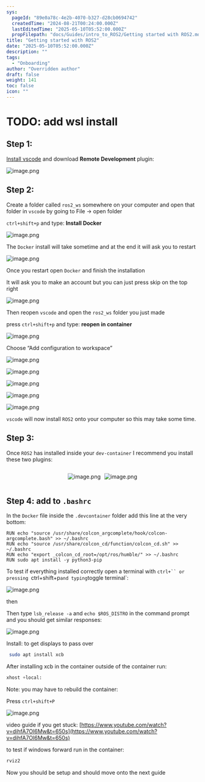 ```yaml
---
sys:
  pageId: "89e0a78c-4e2b-4070-b327-d28cb0694742"
  createdTime: "2024-08-21T00:24:00.000Z"
  lastEditedTime: "2025-05-10T05:52:00.000Z"
  propFilepath: "docs/Guides/intro_to_ROS2/Getting started with ROS2.md"
title: "Getting started with ROS2"
date: "2025-05-10T05:52:00.000Z"
description: ""
tags:
  - "Onboarding"
author: "Overridden author"
draft: false
weight: 141
toc: false
icon: ""
---
```


# TODO: add wsl install

## Step 1:

[Install vscode](https://code.visualstudio.com/download) and download **Remote Development** plugin:

![image.png](https://prod-files-secure.s3.us-west-2.amazonaws.com/d518164a-d88e-44d1-a4ee-3adb3bd8bce0/efb52993-1881-4a40-b95e-6f020334f022/image.png?X-Amz-Algorithm=AWS4-HMAC-SHA256&X-Amz-Content-Sha256=UNSIGNED-PAYLOAD&X-Amz-Credential=ASIAZI2LB4662FYY36VK%2F20250614%2Fus-west-2%2Fs3%2Faws4_request&X-Amz-Date=20250614T090806Z&X-Amz-Expires=3600&X-Amz-Security-Token=IQoJb3JpZ2luX2VjED8aCXVzLXdlc3QtMiJHMEUCIFXU%2Bpj6u8sYNrH3gpH%2FZRMXhTKsvoSwg1qS7%2B6tOApcAiEAnOeaXKT5ZOHRr69HYRBFXIMg2d8wEdXLDF0f19BSEUUq%2FwMIKBAAGgw2Mzc0MjMxODM4MDUiDKrQwcUOYCBR13gJGCrcA2PUSV9DvlwrEqdP3%2BI0nvgFSNFEdby6GyrB09CUb4WyGFRseRVqSsCTev85s9vzEfaKhEUJC5UTZNF%2BIOkvuyuzR4mCFcIWtk8znmQGLzbXHsNZbhIdCR%2BYsrtBjXQa4GJFwAyXjVdBmP6KVEEdYqVbJBaJ67S6UJfein91GbIYqfnJrLCCq1Dkh%2FGhBULQBjWUTsoS7nzqRJiXxq%2B5jIdCGH30%2F4X1g%2FywikZKUR1qWabef99mEQY9Hp5oqteump93TqcoN27qCpXtVNgL12hjK0ja9vE2C%2BtdRTSkZOP7XGy6R%2FTnEny5%2FFVYKdnXpZrGCBtLehy7wkk6KWXavzBIqKdNmCitetwKRFjE3EE29Da7jb%2FMycmwK2STUVMubNj2BTJ7yXEcwdUV7VmyRDZ%2BkE8lU7l1W0JkM%2Fqdt5CzEDPKM5BTw9kUY3f7I8rAqLE%2BUQwTuNP8R%2BWewX8k66egu2oiYclWfZi1CfPlbsJgP9tMWZMdnMicQS0ot7tD%2F7aLV0bR%2Fc%2FUnj5qdrv9ML0PdhLH0dMkz%2B%2F9TjciIcPDCfeVpfsHYuhVf7nleVNztAqJQJdcKs3SnTmSWxck3jYloDISnbqpd7GR79F%2Bbretily29dnXViUWQhEgMPW7tMIGOqUBfHgb%2F6aKW5SAgu3iufgrE2sS7EvsHTvAKTwZOBaKvT1WZ7AsCO5bCKllQPR84NxKPCjyRuECty%2FH0%2BYh8hvUu9N60gHvAXhVj5tS3%2FU%2BvHhJ%2FVEUQibAgecFfB3gE%2BbhzntZ55mEVY4G3CHC%2FxV6QY%2F%2B%2BjVQQale4xlbUA9ZZhoU7WfrW%2BuCvYqAXylGMpY3NypSsSA1kvLkPCM6JMDfwqLNp20C&X-Amz-Signature=defc3ec04d369f3b2a7e08cc4158672fbfebc8c83c05854be85cac11169a8c3b&X-Amz-SignedHeaders=host&x-amz-checksum-mode=ENABLED&x-id=GetObject)

## Step 2:

Create a folder called `ros2_ws` somewhere on your computer and open that folder in `vscode` by going to File → open folder 

`ctrl+shift+p` and type: **Install Docker**

![image.png](https://prod-files-secure.s3.us-west-2.amazonaws.com/d518164a-d88e-44d1-a4ee-3adb3bd8bce0/2269dc0e-1cd5-47ff-bceb-c04ad9b2eab0/image.png?X-Amz-Algorithm=AWS4-HMAC-SHA256&X-Amz-Content-Sha256=UNSIGNED-PAYLOAD&X-Amz-Credential=ASIAZI2LB4662FYY36VK%2F20250614%2Fus-west-2%2Fs3%2Faws4_request&X-Amz-Date=20250614T090806Z&X-Amz-Expires=3600&X-Amz-Security-Token=IQoJb3JpZ2luX2VjED8aCXVzLXdlc3QtMiJHMEUCIFXU%2Bpj6u8sYNrH3gpH%2FZRMXhTKsvoSwg1qS7%2B6tOApcAiEAnOeaXKT5ZOHRr69HYRBFXIMg2d8wEdXLDF0f19BSEUUq%2FwMIKBAAGgw2Mzc0MjMxODM4MDUiDKrQwcUOYCBR13gJGCrcA2PUSV9DvlwrEqdP3%2BI0nvgFSNFEdby6GyrB09CUb4WyGFRseRVqSsCTev85s9vzEfaKhEUJC5UTZNF%2BIOkvuyuzR4mCFcIWtk8znmQGLzbXHsNZbhIdCR%2BYsrtBjXQa4GJFwAyXjVdBmP6KVEEdYqVbJBaJ67S6UJfein91GbIYqfnJrLCCq1Dkh%2FGhBULQBjWUTsoS7nzqRJiXxq%2B5jIdCGH30%2F4X1g%2FywikZKUR1qWabef99mEQY9Hp5oqteump93TqcoN27qCpXtVNgL12hjK0ja9vE2C%2BtdRTSkZOP7XGy6R%2FTnEny5%2FFVYKdnXpZrGCBtLehy7wkk6KWXavzBIqKdNmCitetwKRFjE3EE29Da7jb%2FMycmwK2STUVMubNj2BTJ7yXEcwdUV7VmyRDZ%2BkE8lU7l1W0JkM%2Fqdt5CzEDPKM5BTw9kUY3f7I8rAqLE%2BUQwTuNP8R%2BWewX8k66egu2oiYclWfZi1CfPlbsJgP9tMWZMdnMicQS0ot7tD%2F7aLV0bR%2Fc%2FUnj5qdrv9ML0PdhLH0dMkz%2B%2F9TjciIcPDCfeVpfsHYuhVf7nleVNztAqJQJdcKs3SnTmSWxck3jYloDISnbqpd7GR79F%2Bbretily29dnXViUWQhEgMPW7tMIGOqUBfHgb%2F6aKW5SAgu3iufgrE2sS7EvsHTvAKTwZOBaKvT1WZ7AsCO5bCKllQPR84NxKPCjyRuECty%2FH0%2BYh8hvUu9N60gHvAXhVj5tS3%2FU%2BvHhJ%2FVEUQibAgecFfB3gE%2BbhzntZ55mEVY4G3CHC%2FxV6QY%2F%2B%2BjVQQale4xlbUA9ZZhoU7WfrW%2BuCvYqAXylGMpY3NypSsSA1kvLkPCM6JMDfwqLNp20C&X-Amz-Signature=819b0de8a726c4c9ed483cc192c4b4eae6a23a470735463ed6e82bc45b748658&X-Amz-SignedHeaders=host&x-amz-checksum-mode=ENABLED&x-id=GetObject)

The `Docker` install will take sometime and at the end it will ask you to restart

![image.png](https://prod-files-secure.s3.us-west-2.amazonaws.com/d518164a-d88e-44d1-a4ee-3adb3bd8bce0/ed233f78-be33-4b1f-b89c-9c346c0e961e/image.png?X-Amz-Algorithm=AWS4-HMAC-SHA256&X-Amz-Content-Sha256=UNSIGNED-PAYLOAD&X-Amz-Credential=ASIAZI2LB4662FYY36VK%2F20250614%2Fus-west-2%2Fs3%2Faws4_request&X-Amz-Date=20250614T090806Z&X-Amz-Expires=3600&X-Amz-Security-Token=IQoJb3JpZ2luX2VjED8aCXVzLXdlc3QtMiJHMEUCIFXU%2Bpj6u8sYNrH3gpH%2FZRMXhTKsvoSwg1qS7%2B6tOApcAiEAnOeaXKT5ZOHRr69HYRBFXIMg2d8wEdXLDF0f19BSEUUq%2FwMIKBAAGgw2Mzc0MjMxODM4MDUiDKrQwcUOYCBR13gJGCrcA2PUSV9DvlwrEqdP3%2BI0nvgFSNFEdby6GyrB09CUb4WyGFRseRVqSsCTev85s9vzEfaKhEUJC5UTZNF%2BIOkvuyuzR4mCFcIWtk8znmQGLzbXHsNZbhIdCR%2BYsrtBjXQa4GJFwAyXjVdBmP6KVEEdYqVbJBaJ67S6UJfein91GbIYqfnJrLCCq1Dkh%2FGhBULQBjWUTsoS7nzqRJiXxq%2B5jIdCGH30%2F4X1g%2FywikZKUR1qWabef99mEQY9Hp5oqteump93TqcoN27qCpXtVNgL12hjK0ja9vE2C%2BtdRTSkZOP7XGy6R%2FTnEny5%2FFVYKdnXpZrGCBtLehy7wkk6KWXavzBIqKdNmCitetwKRFjE3EE29Da7jb%2FMycmwK2STUVMubNj2BTJ7yXEcwdUV7VmyRDZ%2BkE8lU7l1W0JkM%2Fqdt5CzEDPKM5BTw9kUY3f7I8rAqLE%2BUQwTuNP8R%2BWewX8k66egu2oiYclWfZi1CfPlbsJgP9tMWZMdnMicQS0ot7tD%2F7aLV0bR%2Fc%2FUnj5qdrv9ML0PdhLH0dMkz%2B%2F9TjciIcPDCfeVpfsHYuhVf7nleVNztAqJQJdcKs3SnTmSWxck3jYloDISnbqpd7GR79F%2Bbretily29dnXViUWQhEgMPW7tMIGOqUBfHgb%2F6aKW5SAgu3iufgrE2sS7EvsHTvAKTwZOBaKvT1WZ7AsCO5bCKllQPR84NxKPCjyRuECty%2FH0%2BYh8hvUu9N60gHvAXhVj5tS3%2FU%2BvHhJ%2FVEUQibAgecFfB3gE%2BbhzntZ55mEVY4G3CHC%2FxV6QY%2F%2B%2BjVQQale4xlbUA9ZZhoU7WfrW%2BuCvYqAXylGMpY3NypSsSA1kvLkPCM6JMDfwqLNp20C&X-Amz-Signature=873402c63e70e09a23757b668512f2a611f38b09ce77f93c3e89d526ae8b63bd&X-Amz-SignedHeaders=host&x-amz-checksum-mode=ENABLED&x-id=GetObject)

Once you restart open `Docker` and finish the installation

It will ask you to make an account but you can just press skip on the top right

![image.png](https://prod-files-secure.s3.us-west-2.amazonaws.com/d518164a-d88e-44d1-a4ee-3adb3bd8bce0/21010ad9-1659-4fd9-9f59-9932a09b2a3d/image.png?X-Amz-Algorithm=AWS4-HMAC-SHA256&X-Amz-Content-Sha256=UNSIGNED-PAYLOAD&X-Amz-Credential=ASIAZI2LB4662FYY36VK%2F20250614%2Fus-west-2%2Fs3%2Faws4_request&X-Amz-Date=20250614T090806Z&X-Amz-Expires=3600&X-Amz-Security-Token=IQoJb3JpZ2luX2VjED8aCXVzLXdlc3QtMiJHMEUCIFXU%2Bpj6u8sYNrH3gpH%2FZRMXhTKsvoSwg1qS7%2B6tOApcAiEAnOeaXKT5ZOHRr69HYRBFXIMg2d8wEdXLDF0f19BSEUUq%2FwMIKBAAGgw2Mzc0MjMxODM4MDUiDKrQwcUOYCBR13gJGCrcA2PUSV9DvlwrEqdP3%2BI0nvgFSNFEdby6GyrB09CUb4WyGFRseRVqSsCTev85s9vzEfaKhEUJC5UTZNF%2BIOkvuyuzR4mCFcIWtk8znmQGLzbXHsNZbhIdCR%2BYsrtBjXQa4GJFwAyXjVdBmP6KVEEdYqVbJBaJ67S6UJfein91GbIYqfnJrLCCq1Dkh%2FGhBULQBjWUTsoS7nzqRJiXxq%2B5jIdCGH30%2F4X1g%2FywikZKUR1qWabef99mEQY9Hp5oqteump93TqcoN27qCpXtVNgL12hjK0ja9vE2C%2BtdRTSkZOP7XGy6R%2FTnEny5%2FFVYKdnXpZrGCBtLehy7wkk6KWXavzBIqKdNmCitetwKRFjE3EE29Da7jb%2FMycmwK2STUVMubNj2BTJ7yXEcwdUV7VmyRDZ%2BkE8lU7l1W0JkM%2Fqdt5CzEDPKM5BTw9kUY3f7I8rAqLE%2BUQwTuNP8R%2BWewX8k66egu2oiYclWfZi1CfPlbsJgP9tMWZMdnMicQS0ot7tD%2F7aLV0bR%2Fc%2FUnj5qdrv9ML0PdhLH0dMkz%2B%2F9TjciIcPDCfeVpfsHYuhVf7nleVNztAqJQJdcKs3SnTmSWxck3jYloDISnbqpd7GR79F%2Bbretily29dnXViUWQhEgMPW7tMIGOqUBfHgb%2F6aKW5SAgu3iufgrE2sS7EvsHTvAKTwZOBaKvT1WZ7AsCO5bCKllQPR84NxKPCjyRuECty%2FH0%2BYh8hvUu9N60gHvAXhVj5tS3%2FU%2BvHhJ%2FVEUQibAgecFfB3gE%2BbhzntZ55mEVY4G3CHC%2FxV6QY%2F%2B%2BjVQQale4xlbUA9ZZhoU7WfrW%2BuCvYqAXylGMpY3NypSsSA1kvLkPCM6JMDfwqLNp20C&X-Amz-Signature=1ceed144000f536782c06ae1c39f8a8d81aa66acb7dd0a5b41137e93d01e7c64&X-Amz-SignedHeaders=host&x-amz-checksum-mode=ENABLED&x-id=GetObject)

Then reopen `vscode` and open the `ros2_ws` folder you just made

press `ctrl+shift+p` and type: **reopen in container**

![image.png](https://prod-files-secure.s3.us-west-2.amazonaws.com/d518164a-d88e-44d1-a4ee-3adb3bd8bce0/4e93b8c2-41ad-488c-8095-c74205196118/image.png?X-Amz-Algorithm=AWS4-HMAC-SHA256&X-Amz-Content-Sha256=UNSIGNED-PAYLOAD&X-Amz-Credential=ASIAZI2LB4662FYY36VK%2F20250614%2Fus-west-2%2Fs3%2Faws4_request&X-Amz-Date=20250614T090806Z&X-Amz-Expires=3600&X-Amz-Security-Token=IQoJb3JpZ2luX2VjED8aCXVzLXdlc3QtMiJHMEUCIFXU%2Bpj6u8sYNrH3gpH%2FZRMXhTKsvoSwg1qS7%2B6tOApcAiEAnOeaXKT5ZOHRr69HYRBFXIMg2d8wEdXLDF0f19BSEUUq%2FwMIKBAAGgw2Mzc0MjMxODM4MDUiDKrQwcUOYCBR13gJGCrcA2PUSV9DvlwrEqdP3%2BI0nvgFSNFEdby6GyrB09CUb4WyGFRseRVqSsCTev85s9vzEfaKhEUJC5UTZNF%2BIOkvuyuzR4mCFcIWtk8znmQGLzbXHsNZbhIdCR%2BYsrtBjXQa4GJFwAyXjVdBmP6KVEEdYqVbJBaJ67S6UJfein91GbIYqfnJrLCCq1Dkh%2FGhBULQBjWUTsoS7nzqRJiXxq%2B5jIdCGH30%2F4X1g%2FywikZKUR1qWabef99mEQY9Hp5oqteump93TqcoN27qCpXtVNgL12hjK0ja9vE2C%2BtdRTSkZOP7XGy6R%2FTnEny5%2FFVYKdnXpZrGCBtLehy7wkk6KWXavzBIqKdNmCitetwKRFjE3EE29Da7jb%2FMycmwK2STUVMubNj2BTJ7yXEcwdUV7VmyRDZ%2BkE8lU7l1W0JkM%2Fqdt5CzEDPKM5BTw9kUY3f7I8rAqLE%2BUQwTuNP8R%2BWewX8k66egu2oiYclWfZi1CfPlbsJgP9tMWZMdnMicQS0ot7tD%2F7aLV0bR%2Fc%2FUnj5qdrv9ML0PdhLH0dMkz%2B%2F9TjciIcPDCfeVpfsHYuhVf7nleVNztAqJQJdcKs3SnTmSWxck3jYloDISnbqpd7GR79F%2Bbretily29dnXViUWQhEgMPW7tMIGOqUBfHgb%2F6aKW5SAgu3iufgrE2sS7EvsHTvAKTwZOBaKvT1WZ7AsCO5bCKllQPR84NxKPCjyRuECty%2FH0%2BYh8hvUu9N60gHvAXhVj5tS3%2FU%2BvHhJ%2FVEUQibAgecFfB3gE%2BbhzntZ55mEVY4G3CHC%2FxV6QY%2F%2B%2BjVQQale4xlbUA9ZZhoU7WfrW%2BuCvYqAXylGMpY3NypSsSA1kvLkPCM6JMDfwqLNp20C&X-Amz-Signature=96fdd8d00dbd8fd7e19a23e0a1ad2abfbfdba5c16ba8e303aabb5286bf070f22&X-Amz-SignedHeaders=host&x-amz-checksum-mode=ENABLED&x-id=GetObject)

Choose “Add configuration to workspace”

![image.png](https://prod-files-secure.s3.us-west-2.amazonaws.com/d518164a-d88e-44d1-a4ee-3adb3bd8bce0/9560b282-5060-4989-ba37-97e7b2c22476/image.png?X-Amz-Algorithm=AWS4-HMAC-SHA256&X-Amz-Content-Sha256=UNSIGNED-PAYLOAD&X-Amz-Credential=ASIAZI2LB4662FYY36VK%2F20250614%2Fus-west-2%2Fs3%2Faws4_request&X-Amz-Date=20250614T090806Z&X-Amz-Expires=3600&X-Amz-Security-Token=IQoJb3JpZ2luX2VjED8aCXVzLXdlc3QtMiJHMEUCIFXU%2Bpj6u8sYNrH3gpH%2FZRMXhTKsvoSwg1qS7%2B6tOApcAiEAnOeaXKT5ZOHRr69HYRBFXIMg2d8wEdXLDF0f19BSEUUq%2FwMIKBAAGgw2Mzc0MjMxODM4MDUiDKrQwcUOYCBR13gJGCrcA2PUSV9DvlwrEqdP3%2BI0nvgFSNFEdby6GyrB09CUb4WyGFRseRVqSsCTev85s9vzEfaKhEUJC5UTZNF%2BIOkvuyuzR4mCFcIWtk8znmQGLzbXHsNZbhIdCR%2BYsrtBjXQa4GJFwAyXjVdBmP6KVEEdYqVbJBaJ67S6UJfein91GbIYqfnJrLCCq1Dkh%2FGhBULQBjWUTsoS7nzqRJiXxq%2B5jIdCGH30%2F4X1g%2FywikZKUR1qWabef99mEQY9Hp5oqteump93TqcoN27qCpXtVNgL12hjK0ja9vE2C%2BtdRTSkZOP7XGy6R%2FTnEny5%2FFVYKdnXpZrGCBtLehy7wkk6KWXavzBIqKdNmCitetwKRFjE3EE29Da7jb%2FMycmwK2STUVMubNj2BTJ7yXEcwdUV7VmyRDZ%2BkE8lU7l1W0JkM%2Fqdt5CzEDPKM5BTw9kUY3f7I8rAqLE%2BUQwTuNP8R%2BWewX8k66egu2oiYclWfZi1CfPlbsJgP9tMWZMdnMicQS0ot7tD%2F7aLV0bR%2Fc%2FUnj5qdrv9ML0PdhLH0dMkz%2B%2F9TjciIcPDCfeVpfsHYuhVf7nleVNztAqJQJdcKs3SnTmSWxck3jYloDISnbqpd7GR79F%2Bbretily29dnXViUWQhEgMPW7tMIGOqUBfHgb%2F6aKW5SAgu3iufgrE2sS7EvsHTvAKTwZOBaKvT1WZ7AsCO5bCKllQPR84NxKPCjyRuECty%2FH0%2BYh8hvUu9N60gHvAXhVj5tS3%2FU%2BvHhJ%2FVEUQibAgecFfB3gE%2BbhzntZ55mEVY4G3CHC%2FxV6QY%2F%2B%2BjVQQale4xlbUA9ZZhoU7WfrW%2BuCvYqAXylGMpY3NypSsSA1kvLkPCM6JMDfwqLNp20C&X-Amz-Signature=09f10d282415c6ab05009f6c87f5ffc66a19a936f33365275eeaa7a9e6c961c2&X-Amz-SignedHeaders=host&x-amz-checksum-mode=ENABLED&x-id=GetObject)

![image.png](https://prod-files-secure.s3.us-west-2.amazonaws.com/d518164a-d88e-44d1-a4ee-3adb3bd8bce0/2ee63f81-886b-48e8-a553-dc6e5eac99e4/image.png?X-Amz-Algorithm=AWS4-HMAC-SHA256&X-Amz-Content-Sha256=UNSIGNED-PAYLOAD&X-Amz-Credential=ASIAZI2LB4662FYY36VK%2F20250614%2Fus-west-2%2Fs3%2Faws4_request&X-Amz-Date=20250614T090806Z&X-Amz-Expires=3600&X-Amz-Security-Token=IQoJb3JpZ2luX2VjED8aCXVzLXdlc3QtMiJHMEUCIFXU%2Bpj6u8sYNrH3gpH%2FZRMXhTKsvoSwg1qS7%2B6tOApcAiEAnOeaXKT5ZOHRr69HYRBFXIMg2d8wEdXLDF0f19BSEUUq%2FwMIKBAAGgw2Mzc0MjMxODM4MDUiDKrQwcUOYCBR13gJGCrcA2PUSV9DvlwrEqdP3%2BI0nvgFSNFEdby6GyrB09CUb4WyGFRseRVqSsCTev85s9vzEfaKhEUJC5UTZNF%2BIOkvuyuzR4mCFcIWtk8znmQGLzbXHsNZbhIdCR%2BYsrtBjXQa4GJFwAyXjVdBmP6KVEEdYqVbJBaJ67S6UJfein91GbIYqfnJrLCCq1Dkh%2FGhBULQBjWUTsoS7nzqRJiXxq%2B5jIdCGH30%2F4X1g%2FywikZKUR1qWabef99mEQY9Hp5oqteump93TqcoN27qCpXtVNgL12hjK0ja9vE2C%2BtdRTSkZOP7XGy6R%2FTnEny5%2FFVYKdnXpZrGCBtLehy7wkk6KWXavzBIqKdNmCitetwKRFjE3EE29Da7jb%2FMycmwK2STUVMubNj2BTJ7yXEcwdUV7VmyRDZ%2BkE8lU7l1W0JkM%2Fqdt5CzEDPKM5BTw9kUY3f7I8rAqLE%2BUQwTuNP8R%2BWewX8k66egu2oiYclWfZi1CfPlbsJgP9tMWZMdnMicQS0ot7tD%2F7aLV0bR%2Fc%2FUnj5qdrv9ML0PdhLH0dMkz%2B%2F9TjciIcPDCfeVpfsHYuhVf7nleVNztAqJQJdcKs3SnTmSWxck3jYloDISnbqpd7GR79F%2Bbretily29dnXViUWQhEgMPW7tMIGOqUBfHgb%2F6aKW5SAgu3iufgrE2sS7EvsHTvAKTwZOBaKvT1WZ7AsCO5bCKllQPR84NxKPCjyRuECty%2FH0%2BYh8hvUu9N60gHvAXhVj5tS3%2FU%2BvHhJ%2FVEUQibAgecFfB3gE%2BbhzntZ55mEVY4G3CHC%2FxV6QY%2F%2B%2BjVQQale4xlbUA9ZZhoU7WfrW%2BuCvYqAXylGMpY3NypSsSA1kvLkPCM6JMDfwqLNp20C&X-Amz-Signature=0b5a63076e78da98c349ccc2a5a12a35954f6b1505364ac4db937436013f550f&X-Amz-SignedHeaders=host&x-amz-checksum-mode=ENABLED&x-id=GetObject)

![image.png](https://prod-files-secure.s3.us-west-2.amazonaws.com/d518164a-d88e-44d1-a4ee-3adb3bd8bce0/ae1580b2-b048-407e-aed9-b584224a7a04/image.png?X-Amz-Algorithm=AWS4-HMAC-SHA256&X-Amz-Content-Sha256=UNSIGNED-PAYLOAD&X-Amz-Credential=ASIAZI2LB4662FYY36VK%2F20250614%2Fus-west-2%2Fs3%2Faws4_request&X-Amz-Date=20250614T090806Z&X-Amz-Expires=3600&X-Amz-Security-Token=IQoJb3JpZ2luX2VjED8aCXVzLXdlc3QtMiJHMEUCIFXU%2Bpj6u8sYNrH3gpH%2FZRMXhTKsvoSwg1qS7%2B6tOApcAiEAnOeaXKT5ZOHRr69HYRBFXIMg2d8wEdXLDF0f19BSEUUq%2FwMIKBAAGgw2Mzc0MjMxODM4MDUiDKrQwcUOYCBR13gJGCrcA2PUSV9DvlwrEqdP3%2BI0nvgFSNFEdby6GyrB09CUb4WyGFRseRVqSsCTev85s9vzEfaKhEUJC5UTZNF%2BIOkvuyuzR4mCFcIWtk8znmQGLzbXHsNZbhIdCR%2BYsrtBjXQa4GJFwAyXjVdBmP6KVEEdYqVbJBaJ67S6UJfein91GbIYqfnJrLCCq1Dkh%2FGhBULQBjWUTsoS7nzqRJiXxq%2B5jIdCGH30%2F4X1g%2FywikZKUR1qWabef99mEQY9Hp5oqteump93TqcoN27qCpXtVNgL12hjK0ja9vE2C%2BtdRTSkZOP7XGy6R%2FTnEny5%2FFVYKdnXpZrGCBtLehy7wkk6KWXavzBIqKdNmCitetwKRFjE3EE29Da7jb%2FMycmwK2STUVMubNj2BTJ7yXEcwdUV7VmyRDZ%2BkE8lU7l1W0JkM%2Fqdt5CzEDPKM5BTw9kUY3f7I8rAqLE%2BUQwTuNP8R%2BWewX8k66egu2oiYclWfZi1CfPlbsJgP9tMWZMdnMicQS0ot7tD%2F7aLV0bR%2Fc%2FUnj5qdrv9ML0PdhLH0dMkz%2B%2F9TjciIcPDCfeVpfsHYuhVf7nleVNztAqJQJdcKs3SnTmSWxck3jYloDISnbqpd7GR79F%2Bbretily29dnXViUWQhEgMPW7tMIGOqUBfHgb%2F6aKW5SAgu3iufgrE2sS7EvsHTvAKTwZOBaKvT1WZ7AsCO5bCKllQPR84NxKPCjyRuECty%2FH0%2BYh8hvUu9N60gHvAXhVj5tS3%2FU%2BvHhJ%2FVEUQibAgecFfB3gE%2BbhzntZ55mEVY4G3CHC%2FxV6QY%2F%2B%2BjVQQale4xlbUA9ZZhoU7WfrW%2BuCvYqAXylGMpY3NypSsSA1kvLkPCM6JMDfwqLNp20C&X-Amz-Signature=0a3842132ff21ab5e2e3dc291c81e78432bd099dcf8177eca4579a907a2972bf&X-Amz-SignedHeaders=host&x-amz-checksum-mode=ENABLED&x-id=GetObject)

![image.png](https://prod-files-secure.s3.us-west-2.amazonaws.com/d518164a-d88e-44d1-a4ee-3adb3bd8bce0/53255b28-f75e-430f-b9e3-c0ac8577e42b/image.png?X-Amz-Algorithm=AWS4-HMAC-SHA256&X-Amz-Content-Sha256=UNSIGNED-PAYLOAD&X-Amz-Credential=ASIAZI2LB4662FYY36VK%2F20250614%2Fus-west-2%2Fs3%2Faws4_request&X-Amz-Date=20250614T090806Z&X-Amz-Expires=3600&X-Amz-Security-Token=IQoJb3JpZ2luX2VjED8aCXVzLXdlc3QtMiJHMEUCIFXU%2Bpj6u8sYNrH3gpH%2FZRMXhTKsvoSwg1qS7%2B6tOApcAiEAnOeaXKT5ZOHRr69HYRBFXIMg2d8wEdXLDF0f19BSEUUq%2FwMIKBAAGgw2Mzc0MjMxODM4MDUiDKrQwcUOYCBR13gJGCrcA2PUSV9DvlwrEqdP3%2BI0nvgFSNFEdby6GyrB09CUb4WyGFRseRVqSsCTev85s9vzEfaKhEUJC5UTZNF%2BIOkvuyuzR4mCFcIWtk8znmQGLzbXHsNZbhIdCR%2BYsrtBjXQa4GJFwAyXjVdBmP6KVEEdYqVbJBaJ67S6UJfein91GbIYqfnJrLCCq1Dkh%2FGhBULQBjWUTsoS7nzqRJiXxq%2B5jIdCGH30%2F4X1g%2FywikZKUR1qWabef99mEQY9Hp5oqteump93TqcoN27qCpXtVNgL12hjK0ja9vE2C%2BtdRTSkZOP7XGy6R%2FTnEny5%2FFVYKdnXpZrGCBtLehy7wkk6KWXavzBIqKdNmCitetwKRFjE3EE29Da7jb%2FMycmwK2STUVMubNj2BTJ7yXEcwdUV7VmyRDZ%2BkE8lU7l1W0JkM%2Fqdt5CzEDPKM5BTw9kUY3f7I8rAqLE%2BUQwTuNP8R%2BWewX8k66egu2oiYclWfZi1CfPlbsJgP9tMWZMdnMicQS0ot7tD%2F7aLV0bR%2Fc%2FUnj5qdrv9ML0PdhLH0dMkz%2B%2F9TjciIcPDCfeVpfsHYuhVf7nleVNztAqJQJdcKs3SnTmSWxck3jYloDISnbqpd7GR79F%2Bbretily29dnXViUWQhEgMPW7tMIGOqUBfHgb%2F6aKW5SAgu3iufgrE2sS7EvsHTvAKTwZOBaKvT1WZ7AsCO5bCKllQPR84NxKPCjyRuECty%2FH0%2BYh8hvUu9N60gHvAXhVj5tS3%2FU%2BvHhJ%2FVEUQibAgecFfB3gE%2BbhzntZ55mEVY4G3CHC%2FxV6QY%2F%2B%2BjVQQale4xlbUA9ZZhoU7WfrW%2BuCvYqAXylGMpY3NypSsSA1kvLkPCM6JMDfwqLNp20C&X-Amz-Signature=dcdc2571b32d8e05211bc721b4e607f076ae748800da53a56aedffb2be5c5cbf&X-Amz-SignedHeaders=host&x-amz-checksum-mode=ENABLED&x-id=GetObject)

![image.png](https://prod-files-secure.s3.us-west-2.amazonaws.com/d518164a-d88e-44d1-a4ee-3adb3bd8bce0/7c562767-5af9-4ffb-97d1-327bcdf4ee00/image.png?X-Amz-Algorithm=AWS4-HMAC-SHA256&X-Amz-Content-Sha256=UNSIGNED-PAYLOAD&X-Amz-Credential=ASIAZI2LB4662FYY36VK%2F20250614%2Fus-west-2%2Fs3%2Faws4_request&X-Amz-Date=20250614T090806Z&X-Amz-Expires=3600&X-Amz-Security-Token=IQoJb3JpZ2luX2VjED8aCXVzLXdlc3QtMiJHMEUCIFXU%2Bpj6u8sYNrH3gpH%2FZRMXhTKsvoSwg1qS7%2B6tOApcAiEAnOeaXKT5ZOHRr69HYRBFXIMg2d8wEdXLDF0f19BSEUUq%2FwMIKBAAGgw2Mzc0MjMxODM4MDUiDKrQwcUOYCBR13gJGCrcA2PUSV9DvlwrEqdP3%2BI0nvgFSNFEdby6GyrB09CUb4WyGFRseRVqSsCTev85s9vzEfaKhEUJC5UTZNF%2BIOkvuyuzR4mCFcIWtk8znmQGLzbXHsNZbhIdCR%2BYsrtBjXQa4GJFwAyXjVdBmP6KVEEdYqVbJBaJ67S6UJfein91GbIYqfnJrLCCq1Dkh%2FGhBULQBjWUTsoS7nzqRJiXxq%2B5jIdCGH30%2F4X1g%2FywikZKUR1qWabef99mEQY9Hp5oqteump93TqcoN27qCpXtVNgL12hjK0ja9vE2C%2BtdRTSkZOP7XGy6R%2FTnEny5%2FFVYKdnXpZrGCBtLehy7wkk6KWXavzBIqKdNmCitetwKRFjE3EE29Da7jb%2FMycmwK2STUVMubNj2BTJ7yXEcwdUV7VmyRDZ%2BkE8lU7l1W0JkM%2Fqdt5CzEDPKM5BTw9kUY3f7I8rAqLE%2BUQwTuNP8R%2BWewX8k66egu2oiYclWfZi1CfPlbsJgP9tMWZMdnMicQS0ot7tD%2F7aLV0bR%2Fc%2FUnj5qdrv9ML0PdhLH0dMkz%2B%2F9TjciIcPDCfeVpfsHYuhVf7nleVNztAqJQJdcKs3SnTmSWxck3jYloDISnbqpd7GR79F%2Bbretily29dnXViUWQhEgMPW7tMIGOqUBfHgb%2F6aKW5SAgu3iufgrE2sS7EvsHTvAKTwZOBaKvT1WZ7AsCO5bCKllQPR84NxKPCjyRuECty%2FH0%2BYh8hvUu9N60gHvAXhVj5tS3%2FU%2BvHhJ%2FVEUQibAgecFfB3gE%2BbhzntZ55mEVY4G3CHC%2FxV6QY%2F%2B%2BjVQQale4xlbUA9ZZhoU7WfrW%2BuCvYqAXylGMpY3NypSsSA1kvLkPCM6JMDfwqLNp20C&X-Amz-Signature=8aeea66685639af2ef6798a5d179030a3350af2955fe5c268b184f694875b7df&X-Amz-SignedHeaders=host&x-amz-checksum-mode=ENABLED&x-id=GetObject)

`vscode` will now install `ROS2` onto your computer so this may take some time.

## Step 3:

Once `ROS2` has installed inside your `dev-container` I recommend you install these two plugins:

<div style="display: flex;flex-direction: row; column-gap:10px; max-width: 630px;justify-content: center;">
<div>

![image.png](https://prod-files-secure.s3.us-west-2.amazonaws.com/d518164a-d88e-44d1-a4ee-3adb3bd8bce0/3fc3d550-5a54-4ba1-ba6b-faa01cdb7369/image.png?X-Amz-Algorithm=AWS4-HMAC-SHA256&X-Amz-Content-Sha256=UNSIGNED-PAYLOAD&X-Amz-Credential=ASIAZI2LB466ZQNZ2YMS%2F20250614%2Fus-west-2%2Fs3%2Faws4_request&X-Amz-Date=20250614T090808Z&X-Amz-Expires=3600&X-Amz-Security-Token=IQoJb3JpZ2luX2VjED8aCXVzLXdlc3QtMiJGMEQCIBrX9y7TOeBGvH8qgCRzvhXsMQG%2F1dIDHLnSEFiPsX3UAiA2BXDaCED6kZFtYKe9I%2B9PX9FNksahtkTgdVs%2B6ZlJBCr%2FAwgoEAAaDDYzNzQyMzE4MzgwNSIMKk6TDek6xBK7jqaLKtwDD%2F9VRJRJ1ZkyCpLWVlz5mkBkgkOvHu4zahSOzeJsCuIS8p45gxAZ5PNGGO0DKaXsgLvMDuWsoLOUHtVW6ulLaa5LA%2B60JQMTJrWDT41iNVNo34Um684S2UqDZi40qWtD77QjMNOL%2B1AIHkMKDVdCGFGvvNjUPkxhalvkzoIh%2BCzkssSZQpv4%2BTt7u%2FK9Z3iRQtD%2BHB48peiO14ub1BBPTJNKNUbYeMzjTewXXG2ob8kE2UtnZFHSkkTj3Apumsj6XnLpM%2BfiR6FlSM5a%2BXWFhnRCE%2FRMr%2FB7T2Gp0xcdSILQiDGs1pCngmRRXVQ2VlpIRU1mbSN5B3VxCvry2ysnQHMxHnFmx8tHugVhhoPzQrC%2B9JyFvsPoX2GWW%2FmiyyzRP3hb2MfFvUsjclv%2Bcwab2AscXGkDCMlp8qn8%2BZ38LkcIoY%2B6a7lEwBu8htuSIfArbc%2FYvOvKwtpEzWuprL9H379h%2FkKVQ8r1f9nc4jKdX%2BQGH1vGjMXLRkP2GjwKYrFDm0ZcVb9Ijx%2BKHRJlD1pdnFv2Me6aXlNQJ4BR2bPU9TVEfJO%2BwXBGJtCaC%2FSjnVlJhAWaX4irnDWWflMQO1U34x6yrmmMUalgeSZRsBQ%2FgxiZ2pmHnYGoDrsxzMYw5ry0wgY6pgGyLcG4CkVx6JwBMp4%2BAxB%2BQC5Dps1UGjT7DT%2Feyy%2FypgHeUJLis0XGRO86TxZoRFdeHR21W4%2BbZpblpmhnn6tsZA2zorgez%2BdNUT8jG3xX5W%2BnGq46tlJHj3EC9f3pAheKRnI4b5KJK2wIBDNgVUb8TT1BpPI0gFw%2FjnVE6PtrGo1D55X2tBqG3oe3ppQUBU5UUBAAG3VE5noK06MnJf7O8pMC%2FvrU&X-Amz-Signature=7596f33ccbf97a0a37e16c8b7d6a30932332e83ad1ddaa8d31f6901f0e2e907d&X-Amz-SignedHeaders=host&x-amz-checksum-mode=ENABLED&x-id=GetObject)

</div>
<div>

![image.png](https://prod-files-secure.s3.us-west-2.amazonaws.com/d518164a-d88e-44d1-a4ee-3adb3bd8bce0/d994cc66-13c2-4093-a5a3-f84cf4601a82/image.png?X-Amz-Algorithm=AWS4-HMAC-SHA256&X-Amz-Content-Sha256=UNSIGNED-PAYLOAD&X-Amz-Credential=ASIAZI2LB466WCHHRIBW%2F20250614%2Fus-west-2%2Fs3%2Faws4_request&X-Amz-Date=20250614T090808Z&X-Amz-Expires=3600&X-Amz-Security-Token=IQoJb3JpZ2luX2VjED8aCXVzLXdlc3QtMiJHMEUCIA%2FsI3EoyqcOgpP1DK0S8hOx6o5XJx4M8KSPGC24HmHAAiEAlzsTA4HZkkbP6IPARSr05Ph5KFPzNbQJSceABj0Rleoq%2FwMIKBAAGgw2Mzc0MjMxODM4MDUiDO3QPPNahsvfgYlnWyrcA5INq8eYz1Nj3dmNkEetGQQJuJtRsAtNUpAsWshix%2F6TDKH15ED2ZJBN1ygsV8Udhz2yI%2B0JtpydCSGqhryd02I9R8bkDnvB2dFcF2aWZadQyGNoUc24OUVMzIZ%2FWUIeSYex3XSFygKcjb3L12LvDlT6gS5Hw%2BDfaWcFrd8%2Fyzk2BDAuJly0ooKstQdmSt9H6PMqc49tDp0JwKxFcgvt5bkFGiXqPF1OwEysRypSAHBFhssJBZXQwQ3LvmdL43psuXh6zuPCzeNPHM1v8MT3aqvu45YuyExh%2BtEqsvsr7a89crf3taif5JJfsjQBXYro1xN%2BDV%2Bxgi2UI99lkSQk72qjDoLalHZU2S4Vcukv0Hpgji%2BHDPe4DHFcV29P%2F3GVl6Ijm7b69YKoizXOl2jrZveljsW1qLoxAKH%2FCL7Ig2vpVMuZX%2FiWhd9rfPZww%2FZCWMqwQHBYzV2mZZBWUVp0kcv%2BqukbBUzHdGA4qEFvhGVLhtWjaI2LTBeDi8UB9%2BOqt1J%2BbR9QvCS%2FRahACDVAUtiRCHTXzs6cX7hUSUScyASr2i4fSfG4S3VUKzLpBAHmFU%2FRi6ctS7LHLk%2FOcQOjKBThb%2B8%2Bz1gQAQlr8DRgcQRGYzTyQ1CiQIV93FReMPW7tMIGOqUBwboYpjvLd6vo4bL4pVI%2BnQpBVE1ruzTUUQEDapLxefVc7uhSC4I8Yq5OU06v5ZoBpPGckwGBGHsLW6z7i77iKQ5X6SsrB%2FT0ZsdVHImXKxG5Jsb7s9QU7JCkQjDjKZsL%2BIpRU8fBatymIHzz%2BJTlg9gpzAc50r00tcNrVmtRPJ2XfrakS6GCOxEcIh5VOOT0hozLgfZ3J84Kxrr5%2Bw1vpa1xxtux&X-Amz-Signature=5af4d588c960aba097caccf8f2ef9a6c9e2d11197a5683c3412f3c7b3ade671f&X-Amz-SignedHeaders=host&x-amz-checksum-mode=ENABLED&x-id=GetObject)

</div>
</div>

## Step 4: add to `.bashrc`

In the `Docker` file inside the `.devcontainer` folder add this line at the very bottom: 

```docker
RUN echo "source /usr/share/colcon_argcomplete/hook/colcon-argcomplete.bash" >> ~/.bashrc
RUN echo "source /usr/share/colcon_cd/function/colcon_cd.sh" >> ~/.bashrc
RUN echo "export _colcon_cd_root=/opt/ros/humble/" >> ~/.bashrc
RUN sudo apt install -y python3-pip 
```

To test if everything installed correctly open a terminal with `ctrl+`` or pressing `ctrl+shift+p` and typing `toggle terminal`:

![image.png](https://prod-files-secure.s3.us-west-2.amazonaws.com/d518164a-d88e-44d1-a4ee-3adb3bd8bce0/6a4943d8-b04e-4c02-9a58-775f3384d1a5/image.png?X-Amz-Algorithm=AWS4-HMAC-SHA256&X-Amz-Content-Sha256=UNSIGNED-PAYLOAD&X-Amz-Credential=ASIAZI2LB4662FYY36VK%2F20250614%2Fus-west-2%2Fs3%2Faws4_request&X-Amz-Date=20250614T090806Z&X-Amz-Expires=3600&X-Amz-Security-Token=IQoJb3JpZ2luX2VjED8aCXVzLXdlc3QtMiJHMEUCIFXU%2Bpj6u8sYNrH3gpH%2FZRMXhTKsvoSwg1qS7%2B6tOApcAiEAnOeaXKT5ZOHRr69HYRBFXIMg2d8wEdXLDF0f19BSEUUq%2FwMIKBAAGgw2Mzc0MjMxODM4MDUiDKrQwcUOYCBR13gJGCrcA2PUSV9DvlwrEqdP3%2BI0nvgFSNFEdby6GyrB09CUb4WyGFRseRVqSsCTev85s9vzEfaKhEUJC5UTZNF%2BIOkvuyuzR4mCFcIWtk8znmQGLzbXHsNZbhIdCR%2BYsrtBjXQa4GJFwAyXjVdBmP6KVEEdYqVbJBaJ67S6UJfein91GbIYqfnJrLCCq1Dkh%2FGhBULQBjWUTsoS7nzqRJiXxq%2B5jIdCGH30%2F4X1g%2FywikZKUR1qWabef99mEQY9Hp5oqteump93TqcoN27qCpXtVNgL12hjK0ja9vE2C%2BtdRTSkZOP7XGy6R%2FTnEny5%2FFVYKdnXpZrGCBtLehy7wkk6KWXavzBIqKdNmCitetwKRFjE3EE29Da7jb%2FMycmwK2STUVMubNj2BTJ7yXEcwdUV7VmyRDZ%2BkE8lU7l1W0JkM%2Fqdt5CzEDPKM5BTw9kUY3f7I8rAqLE%2BUQwTuNP8R%2BWewX8k66egu2oiYclWfZi1CfPlbsJgP9tMWZMdnMicQS0ot7tD%2F7aLV0bR%2Fc%2FUnj5qdrv9ML0PdhLH0dMkz%2B%2F9TjciIcPDCfeVpfsHYuhVf7nleVNztAqJQJdcKs3SnTmSWxck3jYloDISnbqpd7GR79F%2Bbretily29dnXViUWQhEgMPW7tMIGOqUBfHgb%2F6aKW5SAgu3iufgrE2sS7EvsHTvAKTwZOBaKvT1WZ7AsCO5bCKllQPR84NxKPCjyRuECty%2FH0%2BYh8hvUu9N60gHvAXhVj5tS3%2FU%2BvHhJ%2FVEUQibAgecFfB3gE%2BbhzntZ55mEVY4G3CHC%2FxV6QY%2F%2B%2BjVQQale4xlbUA9ZZhoU7WfrW%2BuCvYqAXylGMpY3NypSsSA1kvLkPCM6JMDfwqLNp20C&X-Amz-Signature=6030daa8fad55e0633d5fe37f97ff8b6fe5f8e04e0ce70702f99f9f1de49c0f6&X-Amz-SignedHeaders=host&x-amz-checksum-mode=ENABLED&x-id=GetObject)

then 

Then type `lsb_release -a` and `echo $ROS_DISTRO` in the command prompt and you should get similar responses:

![image.png](https://prod-files-secure.s3.us-west-2.amazonaws.com/d518164a-d88e-44d1-a4ee-3adb3bd8bce0/3e635dec-a805-4e85-8b9e-d000e5b71a4e/image.png?X-Amz-Algorithm=AWS4-HMAC-SHA256&X-Amz-Content-Sha256=UNSIGNED-PAYLOAD&X-Amz-Credential=ASIAZI2LB4662FYY36VK%2F20250614%2Fus-west-2%2Fs3%2Faws4_request&X-Amz-Date=20250614T090806Z&X-Amz-Expires=3600&X-Amz-Security-Token=IQoJb3JpZ2luX2VjED8aCXVzLXdlc3QtMiJHMEUCIFXU%2Bpj6u8sYNrH3gpH%2FZRMXhTKsvoSwg1qS7%2B6tOApcAiEAnOeaXKT5ZOHRr69HYRBFXIMg2d8wEdXLDF0f19BSEUUq%2FwMIKBAAGgw2Mzc0MjMxODM4MDUiDKrQwcUOYCBR13gJGCrcA2PUSV9DvlwrEqdP3%2BI0nvgFSNFEdby6GyrB09CUb4WyGFRseRVqSsCTev85s9vzEfaKhEUJC5UTZNF%2BIOkvuyuzR4mCFcIWtk8znmQGLzbXHsNZbhIdCR%2BYsrtBjXQa4GJFwAyXjVdBmP6KVEEdYqVbJBaJ67S6UJfein91GbIYqfnJrLCCq1Dkh%2FGhBULQBjWUTsoS7nzqRJiXxq%2B5jIdCGH30%2F4X1g%2FywikZKUR1qWabef99mEQY9Hp5oqteump93TqcoN27qCpXtVNgL12hjK0ja9vE2C%2BtdRTSkZOP7XGy6R%2FTnEny5%2FFVYKdnXpZrGCBtLehy7wkk6KWXavzBIqKdNmCitetwKRFjE3EE29Da7jb%2FMycmwK2STUVMubNj2BTJ7yXEcwdUV7VmyRDZ%2BkE8lU7l1W0JkM%2Fqdt5CzEDPKM5BTw9kUY3f7I8rAqLE%2BUQwTuNP8R%2BWewX8k66egu2oiYclWfZi1CfPlbsJgP9tMWZMdnMicQS0ot7tD%2F7aLV0bR%2Fc%2FUnj5qdrv9ML0PdhLH0dMkz%2B%2F9TjciIcPDCfeVpfsHYuhVf7nleVNztAqJQJdcKs3SnTmSWxck3jYloDISnbqpd7GR79F%2Bbretily29dnXViUWQhEgMPW7tMIGOqUBfHgb%2F6aKW5SAgu3iufgrE2sS7EvsHTvAKTwZOBaKvT1WZ7AsCO5bCKllQPR84NxKPCjyRuECty%2FH0%2BYh8hvUu9N60gHvAXhVj5tS3%2FU%2BvHhJ%2FVEUQibAgecFfB3gE%2BbhzntZ55mEVY4G3CHC%2FxV6QY%2F%2B%2BjVQQale4xlbUA9ZZhoU7WfrW%2BuCvYqAXylGMpY3NypSsSA1kvLkPCM6JMDfwqLNp20C&X-Amz-Signature=40b3883fe412b2ad3868db5451fe2d64f891986a336af1d1c91e88ee393a1388&X-Amz-SignedHeaders=host&x-amz-checksum-mode=ENABLED&x-id=GetObject)

Install:  to get displays to pass over

```bash
 sudo apt install xcb
```

After installing xcb in the container outside of the container run:

```python
xhost +local:
```

Note: you may have to rebuild the container:

Press `ctrl+shift+P`

![image.png](https://prod-files-secure.s3.us-west-2.amazonaws.com/d518164a-d88e-44d1-a4ee-3adb3bd8bce0/6c2be660-2618-4c38-9c26-53554f7a0b7b/image.png?X-Amz-Algorithm=AWS4-HMAC-SHA256&X-Amz-Content-Sha256=UNSIGNED-PAYLOAD&X-Amz-Credential=ASIAZI2LB4662FYY36VK%2F20250614%2Fus-west-2%2Fs3%2Faws4_request&X-Amz-Date=20250614T090806Z&X-Amz-Expires=3600&X-Amz-Security-Token=IQoJb3JpZ2luX2VjED8aCXVzLXdlc3QtMiJHMEUCIFXU%2Bpj6u8sYNrH3gpH%2FZRMXhTKsvoSwg1qS7%2B6tOApcAiEAnOeaXKT5ZOHRr69HYRBFXIMg2d8wEdXLDF0f19BSEUUq%2FwMIKBAAGgw2Mzc0MjMxODM4MDUiDKrQwcUOYCBR13gJGCrcA2PUSV9DvlwrEqdP3%2BI0nvgFSNFEdby6GyrB09CUb4WyGFRseRVqSsCTev85s9vzEfaKhEUJC5UTZNF%2BIOkvuyuzR4mCFcIWtk8znmQGLzbXHsNZbhIdCR%2BYsrtBjXQa4GJFwAyXjVdBmP6KVEEdYqVbJBaJ67S6UJfein91GbIYqfnJrLCCq1Dkh%2FGhBULQBjWUTsoS7nzqRJiXxq%2B5jIdCGH30%2F4X1g%2FywikZKUR1qWabef99mEQY9Hp5oqteump93TqcoN27qCpXtVNgL12hjK0ja9vE2C%2BtdRTSkZOP7XGy6R%2FTnEny5%2FFVYKdnXpZrGCBtLehy7wkk6KWXavzBIqKdNmCitetwKRFjE3EE29Da7jb%2FMycmwK2STUVMubNj2BTJ7yXEcwdUV7VmyRDZ%2BkE8lU7l1W0JkM%2Fqdt5CzEDPKM5BTw9kUY3f7I8rAqLE%2BUQwTuNP8R%2BWewX8k66egu2oiYclWfZi1CfPlbsJgP9tMWZMdnMicQS0ot7tD%2F7aLV0bR%2Fc%2FUnj5qdrv9ML0PdhLH0dMkz%2B%2F9TjciIcPDCfeVpfsHYuhVf7nleVNztAqJQJdcKs3SnTmSWxck3jYloDISnbqpd7GR79F%2Bbretily29dnXViUWQhEgMPW7tMIGOqUBfHgb%2F6aKW5SAgu3iufgrE2sS7EvsHTvAKTwZOBaKvT1WZ7AsCO5bCKllQPR84NxKPCjyRuECty%2FH0%2BYh8hvUu9N60gHvAXhVj5tS3%2FU%2BvHhJ%2FVEUQibAgecFfB3gE%2BbhzntZ55mEVY4G3CHC%2FxV6QY%2F%2B%2BjVQQale4xlbUA9ZZhoU7WfrW%2BuCvYqAXylGMpY3NypSsSA1kvLkPCM6JMDfwqLNp20C&X-Amz-Signature=26195aec666af61f09439813f8d7079f0e3e7f925b5ba4c9377267621a362b51&X-Amz-SignedHeaders=host&x-amz-checksum-mode=ENABLED&x-id=GetObject)

video guide if you get stuck: [https://www.youtube.com/watch?v=dihfA7Ol6Mw&t=650s](https://www.youtube.com/watch?v=dihfA7Ol6Mw&t=650s)

to test if windows forward run in the container:

```bash
rviz2
```

Now you should be setup and should move onto the next guide 
